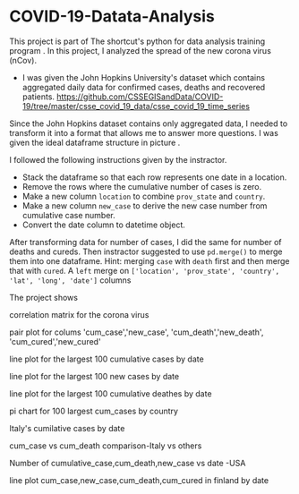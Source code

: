 # COVID-19-Datata-Analysis

This project is part of The shortcut's python for data analysis training program .
In this project, I analyzed the spread of the new corona virus (nCov). 

- I was given the John Hopkins University's dataset which contains aggregated daily data for confirmed cases, deaths and recovered patients. 
https://github.com/CSSEGISandData/COVID-19/tree/master/csse_covid_19_data/csse_covid_19_time_series

Since the John Hopkins dataset contains only aggregated data, I needed to transform it into a format that allows me to answer more questions. I was given the ideal dataframe structure in picture .

I followed  the following instructions given by the instractor.
- Stack the dataframe so that each row represents one date in a location. 
- Remove the rows where the cumulative number of cases is zero.
- Make a new column `location` to combine `prov_state` and `country`.
- Make a new column `new_case` to derive the new case number from cumulative case number.
- Convert the date column to datetime object.

After transforming data for number of cases, I did the same for number of deaths and cureds.
Then instractor suggested to  use `pd.merge()` to merge them into one dataframe. Hint:  merging `case` with `death` first and then merge that with `cured`. A `left` merge on `['location', 'prov_state', 'country', 'lat', 'long', 'date']` columns

The project shows

correlation matrix for the corona virus

pair plot for colums 'cum_case','new_case', 'cum_death','new_death', 'cum_cured','new_cured'

line plot for the largest 100 cumulative cases by date

line plot for the largest 100 new cases by date

line plot for the largest 100 cumulative deathes by date

pi chart for 100 largest cum_cases by country

Italy's cumilative cases by date

cum_case vs cum_death comparison-Italy vs others

Number of cumulative_case,cum_death,new_case vs date -USA

line plot cum_case,new_case,cum_death,cum_cured in  finland by date

